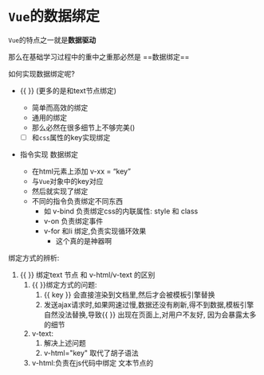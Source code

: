 # `Vue`的数据绑定

`Vue`的特点之一就是**数据驱动**

那么在基础学习过程中的重中之重那必然是 ==数据绑定==

如何实现数据绑定呢?

- {{ }}  (更多的是和text节点绑定)

  - 简单而高效的绑定
  - 通用的绑定
  - 那么必然在很多细节上不够完美()
  - [  ]   和`css`属性的key实现绑定
- 指令实现 数据绑定

  - 在html元素上添加 v-xx = “key”
  - 与`Vue`对象中的key对应
  - 然后就实现了绑定
  - 不同的指令负责绑定不同东西
    - 如 v-bind 负责绑定css的内联属性: style 和 class
    - v-on 负责绑定事件
    - v-for 和li 绑定,负责实现循环效果
      - 这个真的是神器啊

绑定方式的辨析:

1. {{ }} 绑定text 节点  和 v-html/v-text 的区别
   1. {{ }}绑定方式的问题:
      1. {{ key }} 会直接渲染到文档里,然后才会被模板引擎替换 
      2. 发送ajax请求时,如果网速过慢,数据还没有刷新,得不到数据,模板引擎自然没法替换,导致{{ }} 出现在页面上,对用户不友好, 因为会暴露太多的细节
   2. v-text:
      1. 解决上述问题   
      2. v-html="key"  取代了胡子语法
   3. v-html:负责在js代码中绑定 文本节点的









